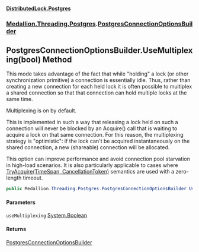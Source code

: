 #### [DistributedLock.Postgres](README.md 'README')
### [Medallion.Threading.Postgres](Medallion.Threading.Postgres.md 'Medallion.Threading.Postgres').[PostgresConnectionOptionsBuilder](PostgresConnectionOptionsBuilder.md 'Medallion.Threading.Postgres.PostgresConnectionOptionsBuilder')

## PostgresConnectionOptionsBuilder.UseMultiplexing(bool) Method

This mode takes advantage of the fact that while "holding" a lock (or other synchronization primitive)
a connection is essentially idle. Thus, rather than creating a new connection for each held lock it is 
often possible to multiplex a shared connection so that that connection can hold multiple locks at the same time.

Multiplexing is on by default.

This is implemented in such a way that releasing a lock held on such a connection will never be blocked by an
Acquire() call that is waiting to acquire a lock on that same connection. For this reason, the multiplexing
strategy is "optimistic": if the lock can't be acquired instantaneously on the shared connection, a new (shareable) 
connection will be allocated.

This option can improve performance and avoid connection pool starvation in high-load scenarios. It is also
particularly applicable to cases where [TryAcquire(TimeSpan, CancellationToken)](https://github.com/madelson/DistributedLock/tree/default-documentation/docs/api/DistributedLock.Core/IDistributedLock.TryAcquire.GcM73KNvUAY5aoOOhgln1g.md 'Medallion.Threading.IDistributedLock.TryAcquire(System.TimeSpan,System.Threading.CancellationToken)')
semantics are used with a zero-length timeout.

```csharp
public Medallion.Threading.Postgres.PostgresConnectionOptionsBuilder UseMultiplexing(bool useMultiplexing=true);
```
#### Parameters

<a name='Medallion.Threading.Postgres.PostgresConnectionOptionsBuilder.UseMultiplexing(bool).useMultiplexing'></a>

`useMultiplexing` [System.Boolean](https://docs.microsoft.com/en-us/dotnet/api/System.Boolean 'System.Boolean')

#### Returns
[PostgresConnectionOptionsBuilder](PostgresConnectionOptionsBuilder.md 'Medallion.Threading.Postgres.PostgresConnectionOptionsBuilder')